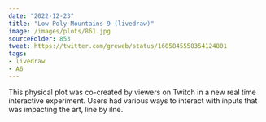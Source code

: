 ```yaml
---
date: "2022-12-23"
title: "Low Poly Mountains 9 (livedraw)"
image: /images/plots/861.jpg
sourceFolder: 853
tweet: https://twitter.com/greweb/status/1605845558354124801
tags:
- livedraw
- A6
---
```


This physical plot was co-created by viewers on Twitch in a new real time interactive experiment. Users had various ways to interact with inputs that was impacting the art, line by ilne.
